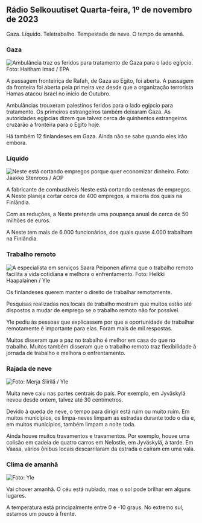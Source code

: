 ## Rádio Selkouutiset Quarta-feira, 1º de novembro de 2023

Gaza. Líquido. Teletrabalho. Tempestade de neve. O tempo de amanhã.

### Gaza

![Ambulância traz os feridos para tratamento de Gaza para o lado egípcio. Foto: Haitham Imad / EPA](https://images.cdn.yle.fi/image/upload/c_crop,h_2821,w_5016,x_0,y_744/ar_1.7777777777777777,c_fill,g_faces,h_675,w_1200/dpr_1.0/q_auto:eco/f_auto/fl_lossy/v1698852282/39-1194530654258b7aaf7a)

A passagem fronteiriça de Rafah, de Gaza ao Egito, foi aberta. A passagem da fronteira foi aberta pela primeira vez desde que a organização terrorista Hamas atacou Israel no início de Outubro.

Ambulâncias trouxeram palestinos feridos para o lado egípcio para tratamento. Os primeiros estrangeiros também deixaram Gaza. As autoridades egípcias dizem que talvez cerca de quinhentos estrangeiros cruzarão a fronteira para o Egito hoje.

Há também 12 finlandeses em Gaza. Ainda não se sabe quando eles irão embora.

### Líquido

![Neste está cortando empregos porque quer economizar dinheiro. Foto: Jaakko Stenroos / AOP](https://images.cdn.yle.fi/image/upload/c_crop,h_2611,w_4643,x_0,y_483/ar_1.7777777777777777,c_fill,g_faces,h_675,w_1200/dpr_1.0/q_auto:eco/f_auto/fl_lossy/v1698838481/39-1191437653a0928a0b5b)

A fabricante de combustíveis Neste está cortando centenas de empregos. A Neste planeja cortar cerca de 400 empregos, a maioria dos quais na Finlândia.

Com as reduções, a Neste pretende uma poupança anual de cerca de 50 milhões de euros.

A Neste tem mais de 6.000 funcionários, dos quais quase 4.000 trabalham na Finlândia.

### Trabalho remoto

![A especialista em serviços Saara Peiponen afirma que o trabalho remoto facilita a vida cotidiana e melhora o enfrentamento. Foto: Heikki Haapalainen / Yle](https://images.cdn.yle.fi/image/upload/c_crop,h_2988,w_5312,x_16,y_569/ar_1.7777777777777777,c_fill,g_faces,h_675,w_1200/dpr_1.0/q_auto:eco/f_auto/fl_lossy/v1698754242/39-11936826540ed9ea44a0)

Os finlandeses querem manter o direito de trabalhar remotamente.

Pesquisas realizadas nos locais de trabalho mostram que muitos estão até dispostos a mudar de emprego se o trabalho remoto não for possível.

Yle pediu às pessoas que explicassem por que a oportunidade de trabalhar remotamente é importante para elas. Foram mais de mil respostas.

Muitos disseram que a paz no trabalho é melhor em casa do que no trabalho. Muitos também disseram que o trabalho remoto traz flexibilidade à jornada de trabalho e melhora o enfrentamento.

### Rajada de neve

![ Foto: Merja Siirilä / Yle](https://images.cdn.yle.fi/image/upload/c_crop,h_2265,w_4028,x_0,y_378/ar_1.7777777777777777,c_fill,g_faces,h_675,w_1200/dpr_1.0/q_auto:eco/f_auto/fl_lossy/v1698853993/39-119441665423d86dff6c)

Muita neve caiu nas partes centrais do país. Por exemplo, em Jyväskylä nevou desde ontem, talvez até 30 centímetros.

Devido à queda de neve, o tempo para dirigir está ruim ou muito ruim. Em muitos municípios, os limpa-neves limpam as estradas durante todo o dia e, em muitos municípios, também limpam a noite toda.

Ainda houve muitos travamentos e travamentos. Por exemplo, houve uma colisão em cadeia de quatro carros em Nelostie, em Jyväskylä, à tarde. Em Vaasa, vários ônibus locais descarrilaram da estrada e caíram em uma vala.

### Clima de amanhã

![Foto: Yle](https://images.cdn.yle.fi/image/upload/c_crop,h_1080,w_1919,x_0,y_0/ar_1.7777777777777777,c_fill,g_faces,h_675,w_1200/dpr_1.0/q_auto:eco/f_auto/fl_lossy/v1698848166/39-119453865425d62868a1)

Vai chover amanhã. O céu está nublado, mas o sol pode brilhar em alguns lugares.

A temperatura está principalmente entre 0 e -10 graus. No extremo sul, estamos um pouco à frente.